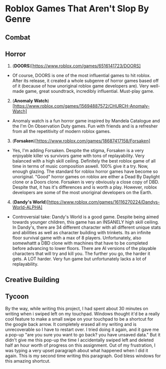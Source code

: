 # Roblox Games That Aren't Slop By Genre


## Combat


## Horror
 1. (**DOORS**)[https://www.roblox.com/games/6516141723/DOORS]
- Of course, DOORS is one of the most influential games to hit roblox. After its release, it created a whole subgenre of horror games based off of it (because of how unoriginal roblox game developers are). Very well-made game, great soundtrack, incredibly influential. Must-play game.

2. (**Anomaly Watch**)[https://www.roblox.com/games/15694887572/CHURCH-Anomaly-Watch]
- Anomaly watch is a fun horror game inspired by Mandela Catalogue and the I'm On Observation Duty games. Fun with friends and is a refresher from all the repetitivity of modern roblox games.

3. (**Forsaken**)[https://www.roblox.com/games/18687417158/Forsaken]
- Yes, I'm adding Forsaken. Despite the stigma, Forsaken is a very enjoyable killer vs survivors game with tons of replayability. Very balanced with a high skill ceiling. Definitely the best roblox game of all time in terms of music composition aswell. 100% give it a try. Now, enough glazing. The standard for roblox horror games have become so unoriginal. "Good" horror games on roblox are either a Dead By Daylight clone or a Doors clone. Forsaken is very obviously a close copy of DBD. Despite that, it has it's differences and is worth a play. However, roblox developers are some of the most unoriginal developers on the Earth.

4. (**Dandy's World**)[https://www.roblox.com/games/16116270224/Dandys-World-ALPHA]
- Controversial take: Dandy's World is a good game. Despite being aimed towards younger children, this game has an INSANELY high skill ceiling. In Dandy's, there are 34 different character with all different unique stats and abilities as well as character building with trinkets. Its an infinite floor survival game with a max of 8 players. Unfortunately, also somewhattt a DBD clone with machines that have to be completed before advancing to lower floors. There are AI versions of the playable characters that will try and kill you. The further you go, the harder it gets. A LOT harder. Very fun game but unfortunately lacks a lot of replayability.  

## Creative Building


## Tycoon





















By the way, while writing this project, I had spent about 30 minutes on writing when i swiped left on my touchpad. Windows thought it'd be a really cool feature to make a small swipe on your touchpad to be a shortcut for the google back arrow. It completely erased all my writing and is unrecoverable so I have to restart over. I tried doing it again, and it gave me a pop-up "are you sure you want to go back? you have unsaved data." But it didn't give me this pop-up the time I accidentally swiped left and deleted half an hour worth of progress on this assignment. Out of my frustration, I was typing a very upset paragraph about what happened when I did it again. This is my second time writing this paragraph. God bless windows for this amazing shortcut.
